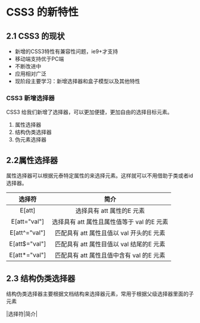 # CSS3 的新特性

## 2.1 CSS3 的现状

* 新增的CSS3特性有兼容性问题，ie9+才支持
* 移动端支持优于PC端
* 不断改进中
* 应用相对广泛
* 现阶段主要学习：新增选择器和盒子模型以及其他特性

### CSS3 新增选择器

CSS3 给我们新增了选择器，可以更加便捷，更加自由的选择目标元素。

1. 属性选择器
2. 结构伪类选择器
3. 伪元素选择器

## 2.2属性选择器

属性选择器可以根据元泰特定属性的来选择元素。这样就可以不用借助于类或者id选择器。

|选择符|简介|
|:---:|:--:|
|E[att]|选择具有 att 属性的E 元素|
|E[att="val"]|选择具有 att 属性且属性值等于 val 的E 元素|
|E[att^="val"]|匹配具有 att 属性且值以 val 开头的E 元素|
|E[att$="val"]|匹配具有 att 属性目值以 val 结尾的E 元素|
|E[att*="val"]|匹配具有 att 属性且值中含有 val 的E 元素|

## 2.3 结构伪类选择器

结构伪类选择器主要根据文档结构来选择器元素，常用于根据父级选择器里面的子元素

|选择符|简介|
